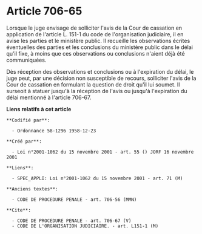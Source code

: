 # Article 706-65

Lorsque le juge envisage de solliciter l'avis de la Cour de cassation en application de l'article L. 151-1 du code de
l'organisation judiciaire, il en avise les parties et le ministère public. Il recueille les observations écrites éventuelles
des parties et les conclusions du ministère public dans le délai qu'il fixe, à moins que ces observations ou conclusions
n'aient déjà été communiquées.

Dès réception des observations et conclusions ou à l'expiration du délai, le juge peut, par une décision non susceptible de
recours, solliciter l'avis de la Cour de cassation en formulant la question de droit qu'il lui soumet. Il surseoit à statuer
jusqu'à la réception de l'avis ou jusqu'à l'expiration du délai mentionné à l'article 706-67.

**Liens relatifs à cet article**

	**Codifié par**:

	  - Ordonnance 58-1296 1958-12-23

	**Créé par**:

	  - Loi n°2001-1062 du 15 novembre 2001 - art. 55 () JORF 16 novembre 2001

	**Liens**:

	  - SPEC_APPLI: Loi n°2001-1062 du 15 novembre 2001 - art. 71 (M)

	**Anciens textes**:

	  - CODE DE PROCEDURE PENALE - art. 706-56 (MMN)

	**Cite**:

	  - CODE DE PROCEDURE PENALE - art. 706-67 (V)
	  - CODE DE L'ORGANISATION JUDICIAIRE. - art. L151-1 (M)
